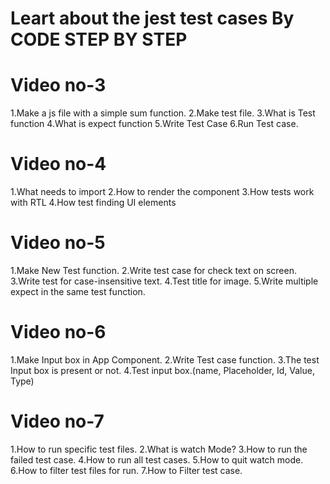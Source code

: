 # Leart about the jest test cases By CODE STEP BY STEP

# Video no-3

1.Make a js file with a simple sum function.
2.Make test file.
3.What is Test function
4.What is expect function
5.Write Test Case
6.Run Test case.

# Video no-4

1.What needs to import
2.How to render the component
3.How tests work with RTL
4.How test finding UI elements

# Video no-5

1.Make New Test function.
2.Write test case for check text on screen.
3.Write test for case-insensitive text.
4.Test title for image.
5.Write multiple expect in the same test function.

# Video no-6

1.Make Input box in App Component.
2.Write Test case function.
3.The test Input box is present or not.
4.Test input box.(name, Placeholder, Id, Value, Type)

# Video no-7

1.How to run specific test files.
2.What is watch Mode?
3.How to run the failed test case.
4.How to run all test cases.
5.How to quit watch mode.
6.How to filter test files for run.
7.How to Filter test case.
